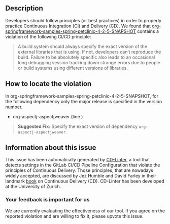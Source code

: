 
## Description
Developers should follow principles (or best practices) in order to properly practice Continuous Integration (CI) and Delivery (CD).
We found that [org-springframework-samples-spring-petclinic-4-2-5-SNAPSHOT](https://gitlab.com/benoitf/simple-project/blob/master/.gitlab-ci.yml) contains a violation of the following CI/CD principle:

> A build system should always specify the exact version of the external libraries that is using.
If not, developers can’t reproduce the build. Failure to be absolutely specific also leads to an occasional long debugging session tracking down strange errors due to people or build systems using different versions of libraries.

## How to locate the violation

In org-springframework-samples-spring-petclinic-4-2-5-SNAPSHOT, for the following dependency only the major release is specified in the version number.

* org-aspectj-aspectjweaver (line )

> **Suggested Fix:** Specify the exact version of dependency `org-aspectj-aspectjweaver`.

## Information about this issue

This issue has been automatically generated by [CD-Linter](https://gitlab.com/Jancso/configuration-analytics), a tool that detects settings in the GitLab CI/CD Pipeline Configuration that violate the principles of Continuous Delivery. Those principles, that are nowadays widely accepted, are discussed by Jez Humble and David Farley in their landmark [book](https://www.oreilly.com/library/view/continuous-delivery-reliable/9780321670250/) on Continuous Delivery (CD). CD-Linter has been developed at the University of Zurich.

### Your feedback is important for us
We are currently evaluating the effectiveness of our tool. If you agree on the reported violation and are willing to fix it, please upvote this issue.